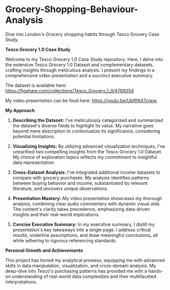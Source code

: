 # Grocery-Shopping-Behaviour-Analysis
Dive into London's Grocery shopping habits through Tesco Grocery Case Study.

**Tesco Grocery 1.0 Case Study**

Welcome to my Tesco Grocery 1.0 Case Study repository. Here, I delve into the extensive Tesco Grocery 1.0 Dataset and complementary datasets, crafting insights through meticulous analysis. I present my findings in a comprehensive video presentation and a succinct executive summary.

The dataset is available here:
https://figshare.com/collections/Tesco_Grocery_1_0/4769354

My video presentation can be foud here: https://youtu.be/UbRfAX7cjww

**My Approach**

1. **Describing the Dataset:** I've meticulously categorized and summarized the dataset's diverse fields to highlight its value. My narrative goes beyond mere description to contextualize its significance, considering potential limitations.

2. **Visualizing Insights:** By utilizing advanced visualization techniques, I've unearthed two compelling insights from the Tesco Grocery 1.0 Dataset. My choice of exploration topics reflects my commitment to insightful data representation.

3. **Cross-Dataset Analysis:** I've integrated additional income datasets to compare with grocery purchases. My analysis identifies patterns between buying behavior and income, substantiated by relevant literature, and uncovers unique observations.

4. **Presentation Mastery:** My video presentation showcases my thorough analysis, combining clear audio commentary with dynamic visual aids. The content's clarity takes precedence, emphasizing data-driven insights and their real-world implications.

5. **Concise Executive Summary:** In my executive summary, I distill my presentation's key takeaways into a single page. I address critical results, underline assumptions, and draw meaningful conclusions, all while adhering to rigorous referencing standards.

**Personal Growth and Achievements**

This project has honed my analytical prowess, equipping me with advanced skills in data manipulation, visualization, and cross-domain analysis. My deep-dive into Tesco's purchasing patterns has provided me with a hands-on understanding of real-world data complexities and their multifaceted interpretations.
